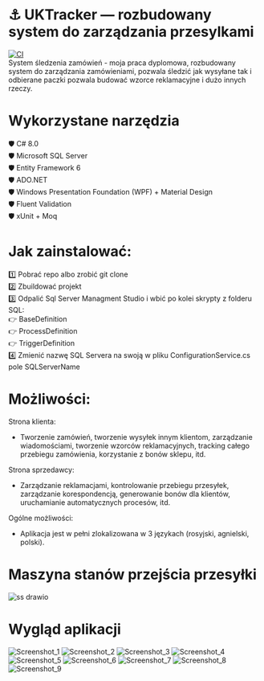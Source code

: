 # ⚓ UKTracker — rozbudowany system do zarządzania przesylkami  
[![CI](https://github.com/Kowjako/OrderTrackingSystem/actions/workflows/CI-main.yml/badge.svg?branch=master)](https://github.com/Kowjako/OrderTrackingSystem/actions/workflows/CI-main.yml)  
System śledzenia zamówień - moja praca dyplomowa, rozbudowany system do zarządzania zamówieniami, pozwala śledzić jak wysyłane tak i odbierane paczki pozwala budować wzorce reklamacyjne i dużo innych rzeczy.

# Wykorzystane narzędzia
🛡️ C# 8.0  
🛡️ Microsoft SQL Server  
🛡️ Entity Framework 6  
🛡️ ADO.NET  
🛡️ Windows Presentation Foundation (WPF) + Material Design  
🛡️ Fluent Validation  
🛡️ xUnit + Moq  

# Jak zainstalować:
1️⃣ Pobrać repo albo zrobić git clone   
2️⃣ Zbuildować projekt  
3️⃣ Odpalić Sql Server Managment Studio i wbić po kolei skrypty z folderu SQL:  
    👉 BaseDefinition  
    👉 ProcessDefinition  
    👉 TriggerDefinition  
4️⃣ Zmienić nazwę SQL Servera na swoją w pliku ConfigurationService.cs pole SQLServerName

# Możliwości:  
Strona klienta:
- Tworzenie zamówień, tworzenie wysyłek innym klientom, zarządzanie wiadomościami, tworzenie wzorców reklamacyjnych, tracking całego przebiegu zamówienia, korzystanie z bonów sklepu, itd.  
  
Strona sprzedawcy:
- Zarządzanie reklamacjami, kontrolowanie przebiegu przesyłek, zarządzanie korespondencją, generowanie bonów dla klientów, uruchamianie automatycznych procesów, itd.  

Ogólne możliwości:
- Aplikacja jest w pełni zlokalizowana w 3 językach (rosyjski, agnielski, polski).  

# Maszyna stanów przejścia przesyłki  
![ss drawio](https://user-images.githubusercontent.com/19534189/179541006-e94cbd87-fdac-47c8-82b7-4aa415c87526.png)


# Wygląd aplikacji
![Screenshot_1](https://user-images.githubusercontent.com/19534189/179368891-74c041ee-b52c-4dc8-8314-a05a7d980a23.jpg)
![Screenshot_2](https://user-images.githubusercontent.com/19534189/179368893-5d6a2bda-77db-4acf-9112-7cc40e102804.jpg)
![Screenshot_3](https://user-images.githubusercontent.com/19534189/179368896-6b4d2c62-d8f1-4138-8c67-b466dc117ced.jpg)
![Screenshot_4](https://user-images.githubusercontent.com/19534189/179368897-b38a1eae-4d81-4631-9e70-36eeb0e01f35.jpg)
![Screenshot_5](https://user-images.githubusercontent.com/19534189/179368898-f91d2781-c8b5-4be8-9c8f-1151b5c218a4.jpg)
![Screenshot_6](https://user-images.githubusercontent.com/19534189/179368900-a07a906e-d672-4587-adc5-619e7983fc3b.jpg)
![Screenshot_7](https://user-images.githubusercontent.com/19534189/179368903-a70dda84-1813-42b2-a4da-b7d08feaf436.jpg)
![Screenshot_8](https://user-images.githubusercontent.com/19534189/179368904-82405676-7979-446c-bed0-d5c6da333334.jpg)
![Screenshot_9](https://user-images.githubusercontent.com/19534189/179368905-e743d109-3cbf-4565-af48-daa0c7f03822.jpg)
